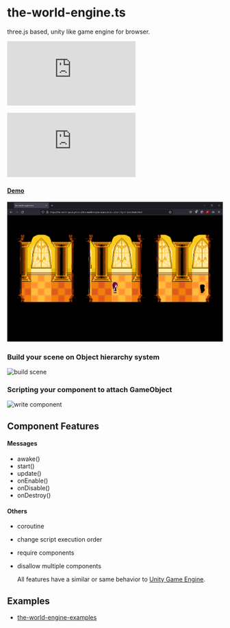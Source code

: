 # the-world-engine.ts
 three.js based, unity like game engine for browser.

![language](https://img.shields.io/github/languages/top/The-World-Space/the-world-engine.ts)

![last commit](https://img.shields.io/github/last-commit/The-World-Space/the-world-engine.ts)


#### [Demo](https://the-world-space.github.io/the-world-engine-examples/build/sans-fight-room/index.html)

![sans-fight-room](docs/image/sans-fight-room.png)

### Build your scene on Object hierarchy system

![build scene](docs/image/build_scene.gif)

### Scripting your component to attach GameObject
![write component](docs/image/write_component.gif)

## Component Features
#### Messages
- awake()
- start()
- update()
- onEnable()
- onDisable()
- onDestroy()

#### Others
- coroutine
- change script execution order
- require components
- disallow multiple components
  
  All features have a similar or same behavior to [Unity Game Engine](https://docs.unity3d.com/ScriptReference/MonoBehaviour.html).

## Examples
- [the-world-engine-examples](https://github.com/The-World-Space/the-world-engine-examples)
